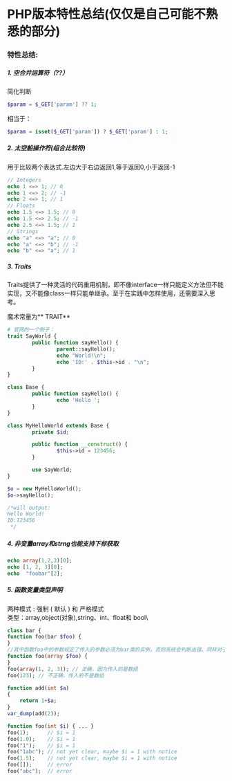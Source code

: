 # PHP版本特性总结\(仅仅是自己可能不熟悉的部分\)

### 特性总结:

##### 1. 空合并运算符（??）

简化判断

```php
$param = $_GET['param'] ?? 1;
```

相当于：

```php
$param = isset($_GET['param']) ? $_GET['param'] : 1;
```

##### 2. 太空船操作符\(组合比较符\)

用于比较两个表达式.左边大于右边返回1,等于返回0,小于返回-1

```php
// Integers
echo 1 <=> 1; // 0
echo 1 <=> 2; // -1
echo 2 <=> 1; // 1
// Floats
echo 1.5 <=> 1.5; // 0
echo 1.5 <=> 2.5; // -1
echo 2.5 <=> 1.5; // 1
// Strings
echo "a" <=> "a"; // 0
echo "a" <=> "b"; // -1
echo "b" <=> "a"; // 1
```

##### 3. **Traits**

Traits提供了一种灵活的代码重用机制，即不像interface一样只能定义方法但不能实现，又不能像class一样只能单继承。至于在实践中怎样使用，还需要深入思考。

魔术常量为** TRAIT**

```php
# 官网的一个例子：  
trait SayWorld {  
        public function sayHello() {  
                parent::sayHello();  
                echo "World!\n";  
                echo 'ID:' . $this->id . "\n";  
        }  
}  

class Base {  
        public function sayHello() {  
                echo 'Hello ';  
        }  
}  

class MyHelloWorld extends Base {  
        private $id;  

        public function __construct() {  
                $this->id = 123456;  
        }  

        use SayWorld;  
}  

$o = new MyHelloWorld();  
$o->sayHello();  

/*will output: 
Hello World! 
ID:123456 
 */
```

##### 4. 非变量array和strng也能支持下标获取

```php
echo array(1,2,3)[0];
echo [1, 2, 3][0];
echo  "foobar"[2];
```

##### 5. 函数变量类型声明

两种模式 : 强制 \( 默认 \) 和 严格模式  
类型：array,object\(对象\),string、int、float和 bool\

```php
class bar {  
function foo(bar $foo) {  
}  
//其中函数foo中的参数规定了传入的参数必须为bar类的实例，否则系统会判断出错。同样对于数组来说，也可以进行判断，比如：  
function foo(array $foo) {  
}   
foo(array(1, 2, 3)); // 正确，因为传入的是数组  
foo(123); // 不正确，传入的不是数组

function add(int $a) 
{ 
    return 1+$a; 
} 
var_dump(add(2));

function foo(int $i) { ... }  
foo(1);      // $i = 1  
foo(1.0);    // $i = 1  
foo("1");    // $i = 1  
foo("1abc"); // not yet clear, maybe $i = 1 with notice  
foo(1.5);    // not yet clear, maybe $i = 1 with notice  
foo([]);     // error  
foo("abc");  // error
```



